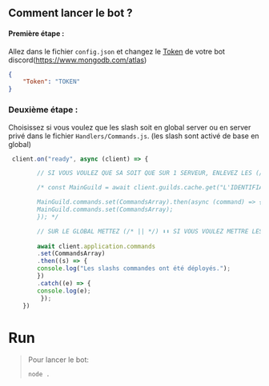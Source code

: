 ## Comment lancer le bot ?

#### Première étape :

Allez dans le fichier `config.json` et changez le [Token](https://discord.com/developers) de votre bot discord(https://www.mongodb.com/atlas)
```json
{
    "Token": "TOKEN"
}
```

### Deuxième étape :

Choisissez si vous voulez que les slash soit en global server ou en server privé dans le fichier `Handlers/Commands.js`. (les slash sont activé de base en global)
```js
 client.on("ready", async (client) => {

        // SI VOUS VOULEZ QUE SA SOIT QUE SUR 1 SERVEUR, ENLEVEZ LES (/* || */) ⬇️⬇️

        /* const MainGuild = await client.guilds.cache.get("L'IDENTIFIANT DU SERVEUR");

        MainGuild.commands.set(CommandsArray).then(async (command) => {
        MainGuild.commands.set(CommandsArray);
        }); */

        // SUR LE GLOBAL METTEZ (/* || */) ⬇️⬇️ SI VOUS VOULEZ METTRE LES SLASH QUE SUR 1 SERVEUR
        
        await client.application.commands
        .set(CommandsArray)
        .then((s) => {
        console.log("Les slashs commandes ont été déployés.");
        })
        .catch((e) => {
        console.log(e);
         });
    })
```

# Run

> Pour lancer le bot:
> ```bash
> node .
> ```
> 
